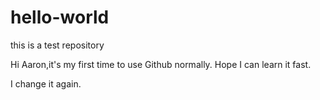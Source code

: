 # hello-world
this is a test repository

Hi Aaron,it's my first time to use Github normally.
Hope I can learn it fast.


I change it again.
